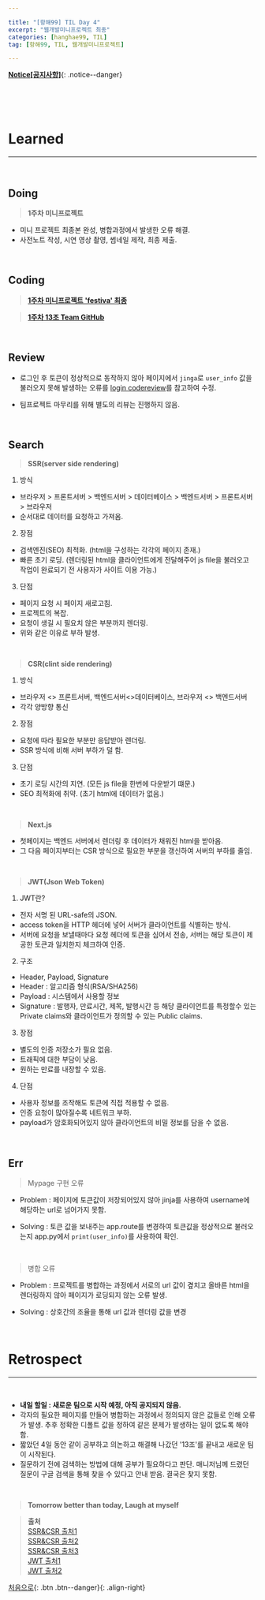 ```yaml
---

title: "[항해99] TIL Day 4" 
excerpt: "웹개발미니프로젝트 최종" 
categories: [hanghae99, TIL]
tag: [항해99, TIL, 웹개발미니프로젝트] 

---
```


**[Notice[공지사항]](https://lilclown97.github.io/notice/Notice1/)**{: .notice--danger}

<br><br><br>

# Learned
-----

<br>

## Doing

> **1주차 미니프로젝트**

- 미니 프로젝트 최종본 완성, 병합과정에서 발생한 오류 해결.
- 사전노트 작성, 시연 영상 촬영, 썸네일 제작, 최종 제출.

<br>

## Coding

> **[1주차 미니프로젝트 'festiva' 최종](https://github.com/lilclown97/hangheo99/tree/main/TIL/05-12/festiva)**

> **[1주차 13조 Team GitHub](https://github.com/hanggae99-7-13)**

<br>

## Review

- 로그인 후 토큰이 정상적으로 동작하지 않아 페이지에서 `jinga`로 `user_info` 값을 불러오지 못해 발생하는 오류를 [login codereview](https://github.com/lilclown97/hangheo99/tree/main/TIL/05-11/login_codereview)를 참고하여 수정.

- 팀프로젝트 마무리를 위해 별도의 리뷰는 진행하지 않음.

<br>

## Search

> **SSR(server side rendering)**

1. 방식
- 브라우저 > 프론트서버 > 백엔드서버 > 데이터베이스 > 백엔드서버 > 프론트서버 > 브라우저
- 순서대로 데이터를 요청하고 가져옴.

2. 장점
- 검색엔진(SEO) 최적화. (html을 구성하는 각각의 페이지 존재.)
- 빠른 초기 로딩. (렌더링된 html을 클라이언트에게 전달해주어 js file을 불러오고 작업이 완료되기 전 사용자가 사이트 이용 가능.)

3. 단점
- 페이지 요청 시 페이지 새로고침.
- 프로젝트의 복잡.
- 요청이 생길 시 필요치 않은 부분까지 렌더링.
- 위와 같은 이유로 부하 발생.

<br>

> **CSR(clint side rendering)**

1. 방식
- 브라우저 <> 프론트서버, 백엔드서버<>데이터베이스, 브라우저 <> 백엔드서버
- 각각 양방향 통신

2. 장점
- 요청에 따라 필요한 부분만 응답받아 렌더링.
- SSR 방식에 비해 서버 부하가 덜 함.

3. 단점
- 초기 로딩 시간의 지연. (모든 js file을 한번에 다운받기 떄문.)
- SEO 최적화에 취약. (초기 html에 데이터가 없음.)

<br>

> **Next.js**

- 첫페이지는 백엔드 서버에서 렌더링 후 데이터가 채워진 html을 받아옴.
- 그 다음 페이지부터는 CSR 방식으로 필요한 부분을 갱신하여 서버의 부하를 줄임.

<br>

> **JWT(Json Web Token)**

1. JWT란?
- 전자 서명 된 URL-safe의 JSON.
- access token을 HTTP 헤더에 넣어 서버가 클라이언트를 식별하는 방식.
- 서버에 요청을 보낼때마다 요청 헤더에 토큰을 심어서 전송, 서버는 해당 토큰이 제공한 토큰과 일치한지 체크하여 인증.

2. 구조
- Header, Payload, Signature
- Header : 알고리즘 형식(RSA/SHA256)
- Payload : 시스템에서 사용할 정보
- Signature : 발행자, 만료시간, 제목, 발행시간 등 해당 클라이언트를 특정할수 있는 Private claims와 클라이언트가 정의할 수 있는 Public claims.

3. 장점
- 별도의 인증 저장소가 필요 없음.
- 트래픽에 대한 부담이 낮음.
- 원하는 만료를 내장할 수 있음.

4. 단점
- 사용자 정보를 조작해도 토큰에 직접 적용할 수 없음.
- 인증 요청이 많아질수록 네트워크 부하.
- payload가 암호화되어있지 않아 클라이언트의 비밀 정보를 담을 수 없음.

<br>

## Err

> Mypage 구현 오류

- Problem : 페이지에 토큰값이 저장되어있지 않아 jinja를 사용하여 username에 해당하는 url로 넘어가지 못함.

- Solving : 토큰 값을 보내주는 app.route를 변경하여 토큰값을 정상적으로 불러오는지 app.py에서 `print(user_info)`를 사용하여 확인.

<br>

> 병합 오류

- Problem : 프로젝트를 병합하는 과정에서 서로의 url 값이 곂치고 올바른 html을 렌더링하지 않아 페이지가 로딩되지 않는 오류 발생.

- Solving : 상호간의 조율을 통해 url 값과 렌더링 값을 변경

<br>

# Retrospect
-----

<br>

- **내일 할일 : 새로운 팀으로 시작 예정, 아직 공지되지 않음.**
- 각자의 필요한 페이지를 만들어 병합하는 과정에서 정의되지 않은 값들로 인해 오류가 발생. 추후 정확한 디폴트 값을 정하여 같은 문제가 발생하는 일이 없도록 해야함.
- 짧았던 4일 동안 같이 공부하고 의논하고 해결해 나갔던 '13조'를 끝내고 새로운 팀이 시작된다.
- 질문하기 전에 검색하는 방법에 대해 공부가 필요하다고 판단. 매니저님께 드렸던 질문이 구글 검색을 통해 찾을 수 있다고 안내 받음. 결국은 찾지 못함.

<br>

> **Tomorrow better than today, Laugh at myself**

> **출처**<br>
> [SSR&CSR 출처1](https://velog.io/@ash3767/%EC%84%9C%EB%B2%84%EC%82%AC%EC%9D%B4%EB%93%9C-%EB%A0%8C%EB%8D%94%EB%A7%81-%ED%81%B4%EB%9D%BC%EC%9D%B4%EC%96%B8%ED%8A%B8-%EC%82%AC%EC%9D%B4%EB%93%9C-%EB%A0%8C%EB%8D%94%EB%A7%81)<br>
> [SSR&CSR 출처2](https://miracleground.tistory.com/165)<br>
> [SSR&CSR 출처3](https://www.sarah-note.com/%ED%81%B4%EB%A1%A0%EC%BD%94%EB%94%A9/posting2/)<br>
> [JWT 출처1](http://www.opennaru.com/opennaru-blog/jwt-json-web-token/)<br>
> [JWT 출처2](https://inpa.tistory.com/entry/WEB-%F0%9F%93%9A-JWTjson-web-token-%EB%9E%80-%F0%9F%92%AF-%EC%A0%95%EB%A6%AC#JWT)

[처음으로](#){: .btn .btn--danger}{: .align-right}